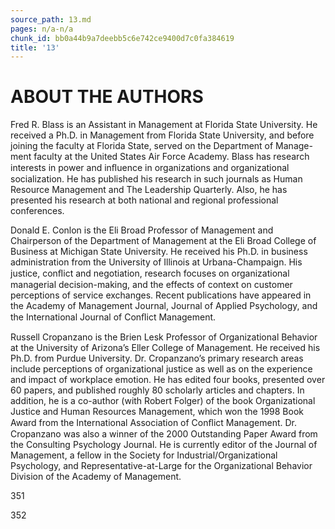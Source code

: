 ```yaml
---
source_path: 13.md
pages: n/a-n/a
chunk_id: bb0a44b9a7deebb5c6e742ce9400d7c0fa384619
title: '13'
---
```

# ABOUT THE AUTHORS

Fred R. Blass is an Assistant in Management at Florida State University. He received a Ph.D. in Management from Florida State University, and before joining the faculty at Florida State, served on the Department of Manage- ment faculty at the United States Air Force Academy. Blass has research interests in power and inﬂuence in organizations and organizational socialization. He has published his research in such journals as Human Resource Management and The Leadership Quarterly. Also, he has presented his research at both national and regional professional conferences.

Donald E. Conlon is the Eli Broad Professor of Management and Chairperson of the Department of Management at the Eli Broad College of Business at Michigan State University. He received his Ph.D. in business administration from the University of Illinois at Urbana-Champaign. His justice, conﬂict and negotiation, research focuses on organizational managerial decision-making, and the effects of context on customer perceptions of service exchanges. Recent publications have appeared in the Academy of Management Journal, Journal of Applied Psychology, and the International Journal of Conﬂict Management.

Russell Cropanzano is the Brien Lesk Professor of Organizational Behavior at the University of Arizona’s Eller College of Management. He received his Ph.D. from Purdue University. Dr. Cropanzano’s primary research areas include perceptions of organizational justice as well as on the experience and impact of workplace emotion. He has edited four books, presented over 60 papers, and published roughly 80 scholarly articles and chapters. In addition, he is a co-author (with Robert Folger) of the book Organizational Justice and Human Resources Management, which won the 1998 Book Award from the International Association of Conﬂict Management. Dr. Cropanzano was also a winner of the 2000 Outstanding Paper Award from the Consulting Psychology Journal. He is currently editor of the Journal of Management, a fellow in the Society for Industrial/Organizational Psychology, and Representative-at-Large for the Organizational Behavior Division of the Academy of Management.

351

352
